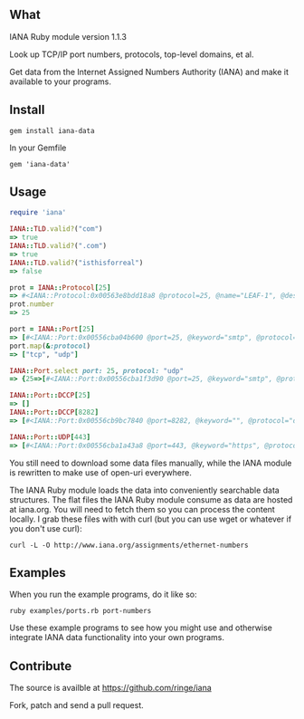 ## What
IANA Ruby module version 1.1.3

Look up TCP/IP port numbers, protocols, top-level domains, et al.

Get data from the Internet Assigned Numbers Authority (IANA) and make it
available to your programs.

## Install

    gem install iana-data

In your Gemfile

    gem 'iana-data'

## Usage

```ruby
require 'iana'

IANA::TLD.valid?("com")
=> true
IANA::TLD.valid?(".com")
=> true
IANA::TLD.valid?("isthisforreal")
=> false

prot = IANA::Protocol[25]
=> #<IANA::Protocol:0x00563e8bdd18a8 @protocol=25, @name="LEAF-1", @description="Leaf-1", @references=["Barry_Boehm"]>
prot.number
=> 25

port = IANA::Port[25]
=> [#<IANA::Port:0x00556cba04b600 @port=25, @keyword="smtp", @protocol="tcp", @description="Simple Mail Transfer">, #<IANA::Port:0x00556cba04b1a0 @port=25, @keyword="smtp", @protocol="udp", @description="Simple Mail Transfer">]
port.map(&:protocol)
=> ["tcp", "udp"]

IANA::Port.select port: 25, protocol: "udp"
=> {25=>[#<IANA::Port:0x00556cba1f3d90 @port=25, @keyword="smtp", @protocol="udp", @description="Simple Mail Transfer">]}

IANA::Port::DCCP[25]
=> []
IANA::Port::DCCP[8282]
=> [#<IANA::Port:0x00556cb9bc7840 @port=8282, @keyword="", @protocol="dccp", @description="Reserved">]

IANA::Port::UDP[443]
=> [#<IANA::Port:0x00556cba1a43a8 @port=443, @keyword="https", @protocol="udp", @description="http protocol over TLS/SSL">]

```

You still need to download some data files manually, while the IANA module is
rewritten to make use of open-uri everywhere.

The IANA Ruby module loads the data into conveniently searchable data
structures. The flat files the IANA Ruby module consume as data are hosted at
iana.org. You will need to fetch them so you can process the content locally.
I grab these files with with curl (but you can use wget or whatever if you
don't use curl):

    curl -L -O http://www.iana.org/assignments/ethernet-numbers


## Examples
When you run the example programs, do it like so:

    ruby examples/ports.rb port-numbers

Use these example programs to see how you might use and otherwise integrate
IANA data functionality into your own programs.

## Contribute
The source is availble at https://github.com/ringe/iana

Fork, patch and send a pull request.
